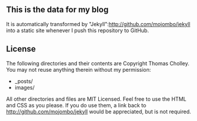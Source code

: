 ## This is the data for my blog

It is automatically transformed by "Jekyll":http://github.com/mojombo/jekyll into a static site whenever I push this repository to GitHub.

## License

The following directories and their contents are Copyright Thomas Cholley. You may not reuse anything therein without my permission:

* _posts/
* images/

All other directories and files are MIT Licensed. Feel free to use the HTML and CSS as you please. If you do use them, a link back to http://github.com/mojombo/jekyll would be appreciated, but is not required.